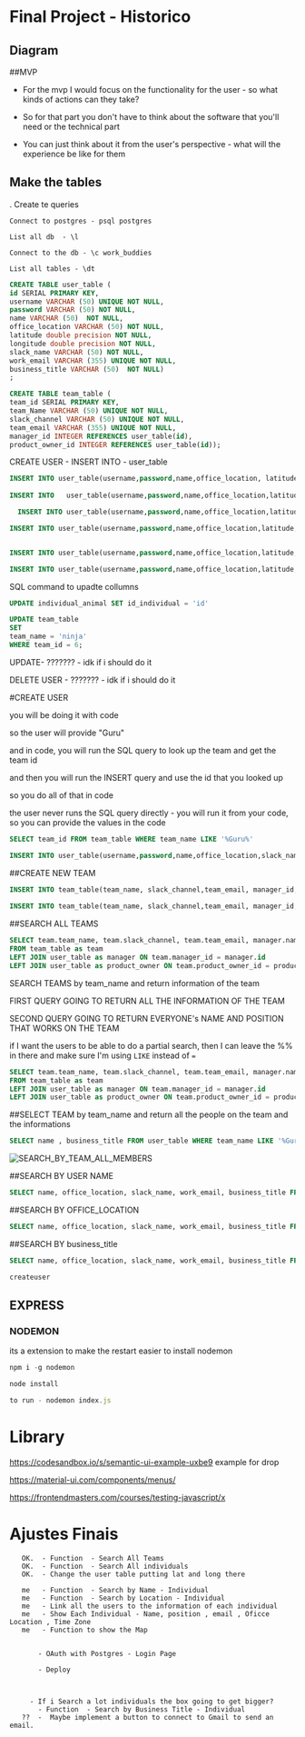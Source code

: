 # Final Project - Historico



## Diagram



##MVP

- For the mvp I would focus on the functionality for the user - so what kinds of actions can they take?

- So for that part you don't have to think about the software that you'll need or the technical part

- You can just think about it from the user's perspective - what will the experience be like for them



## Make the tables

.  Create te queries 

```
Connect to postgres - psql postgres
```

```
List all db  - \l
```

```
Connect to the db - \c work_buddies
```

```
List all tables - \dt
```



```sql
CREATE TABLE user_table ( 
id SERIAL PRIMARY KEY, 
username VARCHAR (50) UNIQUE NOT NULL, 
password VARCHAR (50) NOT NULL,
name VARCHAR (50)  NOT NULL, 
office_location VARCHAR (50) NOT NULL, 
latitude double precision NOT NULL,
longitude double precision NOT NULL,
slack_name VARCHAR (50) NOT NULL, 
work_email VARCHAR (355) UNIQUE NOT NULL, 
business_title VARCHAR (50)  NOT NULL)
;
```



```sql
CREATE TABLE team_table (
team_id SERIAL PRIMARY KEY, 
team_Name VARCHAR (50) UNIQUE NOT NULL, 
slack_channel VARCHAR (50) UNIQUE NOT NULL, 
team_email VARCHAR (355) UNIQUE NOT NULL,  
manager_id INTEGER REFERENCES user_table(id), 
product_owner_id INTEGER REFERENCES user_table(id));
```



CREATE USER - INSERT INTO - user_table

```sql
INSERT INTO user_table(username,password,name,office_location, latitude, longitude, slack_name,work_email,business_title) VALUES('naty', 321456,'Nathalia','San Francisco', 37.791030, -122.394760, 'Nathalia', 'araujo.nathalia03@gmail.com', 'Software Engineer');
  
INSERT INTO   user_table(username,password,name,office_location,latitude, longitude,slack_name,work_email,business_title) VALUES('nina', 43215678,'Nina Policastro','Brazil', -14.235004, -51.925282, 'Nina Policastro', 'ninapolicatro@gmail.com', 'Manager');

  INSERT INTO user_table(username,password,name,office_location,latitude, longitude,slack_name,work_email,business_title) VALUES('freddy', 01010101,'Freddy Cervantes','Mexico', 23.634501, -102.552788, 'Freddy Cervantes', 'freddycervantes@gmail.com', 'Product Owner');

INSERT INTO user_table(username,password,name,office_location,latitude, longitude,slack_name,work_email,business_title) VALUES( 'Flavia', 01010232,'Flavia','Spain',40.463669, -3.749220, 'Flavia Deplachet', 'flavia@gmail.com', 'Manager');


INSERT INTO user_table(username,password,name,office_location,latitude, longitude,slack_name,work_email,business_title) VALUES('bia', 32145678,'Beatriz Guerra','Texas', 31.968599, -99.901810, 'Bia', 'bia@gmail.com', 'Software Engineer');

INSERT INTO user_table(username,password,name,office_location,latitude, longitude,slack_name,work_email,business_title) VALUES( 'maria regina', 01010101,'Maria Regina','Canada', 56.130367, -106.346771, 'Maria Regina', 'mariaregina@gmail.com', 'Software Engineer');
```



SQL command to upadte collumns

```sql
UPDATE individual_animal SET id_individual = 'id'

UPDATE team_table 
SET 
team_name = 'ninja'
WHERE team_id = 6;
```



UPDATE- ??????? - idk if i should do it

DELETE USER - ??????? - idk if i should do it



#CREATE USER



you will be doing it with code

so the user will provide "Guru"

and in code, you will run the SQL query to look up the team and get the team id

and then you will run the INSERT query and use the id that you looked up

so you do all of that in code

the user never runs the SQL query directly - you will run it from your code, so you can provide the values in the code

```sql
SELECT team_id FROM team_table WHERE team_name LIKE '%Guru%'

INSERT INTO user_table(username,password,name,office_location,slack_name,work_email,business_title, team_id) VALUES('romulo', 240304,'Romulo Araujo','China', 'romulo', 'romulo_araujo@gmail.com', 'Software Engineer',team_id);
```





##CREATE NEW TEAM

```sql
INSERT INTO team_table(team_name, slack_channel,team_email, manager_id, product_owner_id) VALUES(' Sale Gurus', '#gurus_team', 'sales_gurus@gmail.com' , 4,3 );
  
INSERT INTO team_table(team_name, slack_channel,team_email, manager_id, product_owner_id) VALUES(' Ninja', '#ninjas', 'ninjas@gmail.com' , 2,3 );
```

##SEARCH ALL TEAMS

```sql
SELECT team.team_name, team.slack_channel, team.team_email, manager.name as manager_name, product_owner.name as product_owner_name
FROM team_table as team
LEFT JOIN user_table as manager ON team.manager_id = manager.id
LEFT JOIN user_table as product_owner ON team.product_owner_id = product_owner.id;
```



SEARCH TEAMS by team_name and return information of the team

FIRST QUERY GOING TO RETURN ALL THE INFORMATION OF THE TEAM 

SECOND QUERY GOING TO RETURN EVERYONE's NAME AND POSITION THAT WORKS ON THE TEAM

if I want the users to be able to do a partial search, then I can leave the %% in there and make sure I'm using `LIKE` instead of `=`

````sql
SELECT team.team_name, team.slack_channel, team.team_email, manager.name as manager_name, product_owner.name as product_owner_name
FROM team_table as team
LEFT JOIN user_table as manager ON team.manager_id = manager.id
LEFT JOIN user_table as product_owner ON team.product_owner_id = product_owner.id WHERE team.team_name LIKE '%Guru%';
````

##SELECT TEAM by team_name and return all the people on the team and the informations

```sql
SELECT name , business_title FROM user_table WHERE team_name LIKE '%Guru%';
```

![SEARCH_BY_TEAM_ALL_MEMBERS](/Users/naty/techtonica/techtonica-projects/FINAL_PROJECT/table_photos/SEARCH_BY_TEAM_ALL_MEMBERS.png)



##SEARCH BY   USER NAME

```sql
SELECT name, office_location, slack_name, work_email, business_title FROM user_table WHERE name LIKE '%Nina%';
```



##SEARCH BY OFFICE_LOCATION

```sql
SELECT name, office_location, slack_name, work_email, business_title FROM user_table WHERE office_location LIKE '%San%';
```



##SEARCH BY business_title

```sql
SELECT name, office_location, slack_name, work_email, business_title FROM user_table WHERE business_title LIKE '%Software Engineer%';
```





```sql
createuser

```





## EXPRESS

### NODEMON

its a extension to make the restart easier to install nodemon

```javascript
npm i -g nodemon
```

```javascript
node install
```

```javascript
to run - nodemon index.js
```



# Library

https://codesandbox.io/s/semantic-ui-example-uxbe9 example for drop

https://material-ui.com/components/menus/







https://frontendmasters.com/courses/testing-javascript/x



# Ajustes Finais

```
   OK.  - Function  - Search All Teams
   OK.  - Function  - Search All individuals  
   OK.  - Change the user table putting lat and long there 
   
   me   - Function  - Search by Name - Individual
   me   - Function  - Search by Location - Individual  
   me   - Link all the users to the information of each individual
   me   - Show Each Individual - Name, position , email , Oficce Location , Time Zone
   me   - Function to show the Map
          
           
       - OAuth with Postgres - Login Page
       
       - Deploy
  
    
       
     - If i Search a lot individuals the box going to get bigger?
       - Function  - Search by Business Title - Individual
   ??  -  Maybe implement a button to connect to Gmail to send an email.
```

